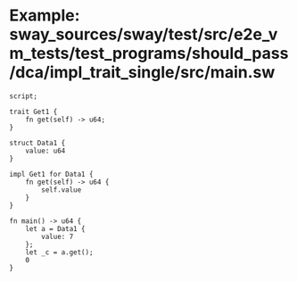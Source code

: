 # Example: sway_sources/sway/test/src/e2e_vm_tests/test_programs/should_pass/dca/impl_trait_single/src/main.sw

```sway
script;

trait Get1 {
    fn get(self) -> u64;
}

struct Data1 {
    value: u64
}

impl Get1 for Data1 {
    fn get(self) -> u64 {
        self.value
    }
}

fn main() -> u64 {
    let a = Data1 {
        value: 7
    };
    let _c = a.get();
    0
}

```
